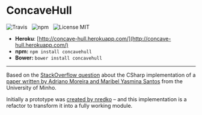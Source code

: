 ConcaveHull
===================

![Travis](http://img.shields.io/travis/Wildhoney/ConcaveHull.svg?style=flat)
&nbsp;
![npm](http://img.shields.io/npm/v/concavehull.svg?style=flat)
&nbsp;
![License MIT](http://img.shields.io/badge/License-MIT-lightgrey.svg?style=flat)

* **Heroku**: [http://concave-hull.herokuapp.com/](http://concave-hull.herokuapp.com/)
* **npm:** `npm install concavehull`
* **Bower:** `bower install concavehull`

---

Based on the [StackOverflow question](http://stackoverflow.com/questions/16407533/translating-concave-hull-algorithm-to-c-sharp) about the CSharp implementation of a [paper written by Adriano Moreira and Maribel Yasmina Santos](http://repositorium.sdum.uminho.pt/bitstream/1822/6429/1/ConcaveHull_ACM_MYS.pdf) from the  University of Minho.

Initially a prototype was [created by nredko](http://nredko.github.io/ConcaveHull) &ndash; and this implementation is a refactor to transform it into a fully working module.